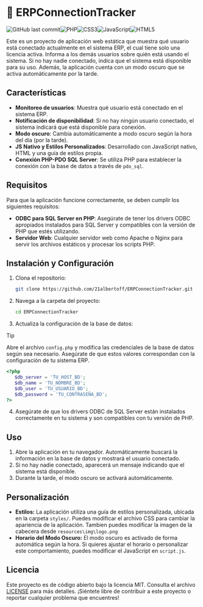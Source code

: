 # 🔑 ERPConnectionTracker

![GitHub last commit](https://img.shields.io/github/last-commit/21albertoff/ERPConnectionTracker?style=for-the-badge)![PHP](https://img.shields.io/badge/php-%23777BB4.svg?style=for-the-badge&logo=php&logoColor=white)![CSS3](https://img.shields.io/badge/css3-%231572B6.svg?style=for-the-badge&logo=css3&logoColor=white)![JavaScript](https://img.shields.io/badge/javascript-%23323330.svg?style=for-the-badge&logo=javascript&logoColor=%23F7DF1E)![HTML5](https://img.shields.io/badge/html5-%23E34F26.svg?style=for-the-badge&logo=html5&logoColor=white)

Este es un proyecto de aplicación web estática que muestra qué usuario está conectado actualmente en el sistema ERP, el cual tiene solo una licencia activa. Informa a los demás usuarios sobre quién está usando el sistema. Si no hay nadie conectado, indica que el sistema está disponible para su uso. Además, la aplicación cuenta con un modo oscuro que se activa automáticamente por la tarde.

## Características

- **Monitoreo de usuarios**: Muestra qué usuario está conectado en el sistema ERP.
- **Notificación de disponibilidad**: Si no hay ningún usuario conectado, el sistema indicará que está disponible para conexión.
- **Modo oscuro**: Cambia automáticamente a modo oscuro según la hora del día (por la tarde).
- **JS Nativo y Estilos Personalizados**: Desarrollado con JavaScript nativo, HTML y una guía de estilos propia.
- **Conexión PHP-PDO SQL Server**: Se utiliza PHP para establecer la conexión con la base de datos a través de `pdo_sql`.

## Requisitos

Para que la aplicación funcione correctamente, se deben cumplir los siguientes requisitos:

- **ODBC para SQL Server en PHP**: Asegúrate de tener los drivers ODBC apropiados instalados para SQL Server y compatibles con la versión de PHP que estés utilizando.
- **Servidor Web**: Cualquier servidor web como Apache o Nginx para servir los archivos estáticos y procesar los scripts PHP.

## Instalación y Configuración

1. Clona el repositorio:
   ```bash
   git clone https://github.com/21albertoff/ERPConnectionTracker.git
   ```

2. Navega a la carpeta del proyecto:
   ```bash
   cd ERPConnectionTracker
   ```
   
3. Actualiza la configuración de la base de datos:

> [!TIP]
> Abre el archivo `config.php` y modifica las credenciales de la base de datos según sea necesario. Asegúrate de que estos valores correspondan con la configuración de tu sistema ERP.
> 
   ```php
   <?php
      $db_server = 'TU_HOST_BD';
      $db_name = 'TU_NOMBRE_BD';
      $db_user = 'TU_USUARIO_BD';
      $db_password = 'TU_CONTRASEÑA_BD';
   ?>
   ```


4. Asegúrate de que los drivers ODBC de SQL Server están instalados correctamente en tu sistema y son compatibles con tu versión de PHP.

## Uso

1. Abre la aplicación en tu navegador. Automáticamente buscará la información en la base de datos y mostrará el usuario conectado.
2. Si no hay nadie conectado, aparecerá un mensaje indicando que el sistema está disponible.
3. Durante la tarde, el modo oscuro se activará automáticamente.
   
## Personalización

- **Estilos:** La aplicación utiliza una guía de estilos personalizada, ubicada en la carpeta `styles/`. Puedes modificar el archivo CSS para cambiar la apariencia de la aplicación. Tambien puedes modificar la imagen de la cabecera desde `resources\img\logo.png`
- **Horario del Modo Oscuro:** El modo oscuro es activado de forma automática según la hora. Si quieres ajustar el horario o personalizar este comportamiento, puedes modificar el JavaScript en `script.js`.

## Licencia

Este proyecto es de código abierto bajo la licencia MIT. Consulta el archivo [LICENSE](https://github.com/21albertoff/ERPConnectionTracker/blob/main/LICENSE) para más detalles. 
¡Siéntete libre de contribuir a este proyecto o reportar cualquier problema que encuentres!




